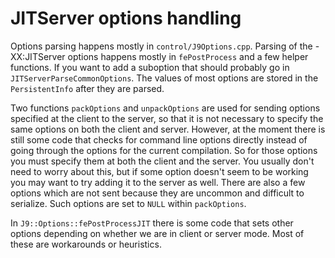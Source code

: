 <!--
Copyright (c) 2018, 2021 IBM Corp. and others

This program and the accompanying materials are made available under
the terms of the Eclipse Public License 2.0 which accompanies this
distribution and is available at https://www.eclipse.org/legal/epl-2.0/
or the Apache License, Version 2.0 which accompanies this distribution and
is available at https://www.apache.org/licenses/LICENSE-2.0.

This Source Code may also be made available under the following
Secondary Licenses when the conditions for such availability set
forth in the Eclipse Public License, v. 2.0 are satisfied: GNU
General Public License, version 2 with the GNU Classpath
Exception [1] and GNU General Public License, version 2 with the
OpenJDK Assembly Exception [2].

[1] https://www.gnu.org/software/classpath/license.html
[2] http://openjdk.java.net/legal/assembly-exception.html

SPDX-License-Identifier: EPL-2.0 OR Apache-2.0 OR GPL-2.0 WITH Classpath-exception-2.0 OR LicenseRef-GPL-2.0 WITH Assembly-exception
-->

# JITServer options handling

Options parsing happens mostly in `control/J9Options.cpp`. Parsing of the -XX:JITServer options happens mostly in `fePostProcess` and a few helper functions. If you want to add a suboption that should probably go in `JITServerParseCommonOptions`. The values of most options are stored in the `PersistentInfo` after they are parsed.

Two functions `packOptions` and `unpackOptions` are used for sending options specified at the client to the server, so that it is not necessary to specify the same options on both the client and server. However, at the moment there is still some code that checks for command line options directly instead of going through the options for the current compilation. So for those options you must specify them at both the client and the server. You usually don't need to worry about this, but if some option doesn't seem to be working you may want to try adding it to the server as well. There are also a few options which are not sent because they are uncommon and difficult to serialize. Such options are set to `NULL` within `packOptions`.

In `J9::Options::fePostProcessJIT` there is some code that sets other options depending on whether we are in client or server mode. Most of these are workarounds or heuristics.
